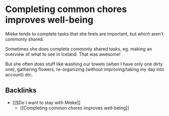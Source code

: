 # Completing common chores improves well-being
Mieke tends to complete tasks that she feels are important, but which aren't commonly shared.

Sometimes she does complete commonly shared tasks, eg. making an overview of what to see in Iceland. That was awesome!

But she often does stuff like washing our towels (when I have only one dirty one), gathering flowers, re-organizing (without improving/taking my day into account) etc.

## Backlinks
* [[§Do I want to stay with Mieke]]
	* [[Completing common chores improves well-being]]

<!-- #Life -->

<!-- {BearID:D3FC0FB7-DF44-4E2B-B3EB-149F25232BF7-15756-0000130347C22F69} -->
